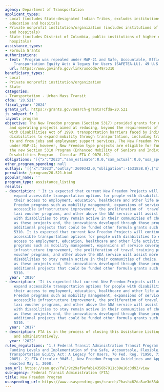 ```yaml
---
agency: Department of Transportation
applicant_types:
- Local (includes State-designated lndian Tribes, excludes institutions of higher
  education and hospitals
- Private nonprofit institution/organization (includes institutions of higher education
  and hospitals)
- State (includes District of Columbia, public institutions of higher education and
  hospitals)
assistance_types:
- Formula Grants
authorizations:
- text: 'Program was repealed under MAP-21 and Safe, Accountable, Efficient, Flexible
    Transportation Equity Act: A legacy for Users (SAFETEA-LU). 49 U.S.C. &sect; 5310.'
  url: https://www.govinfo.gov/link/uscode/49/5310
beneficiary_types:
- Local
- Private nonprofit institution/organization
- State
categories:
- Transportation - Urban Mass Transit
cfda: '20.521'
fiscal_year: '2024'
grants_url: https://grants.gov/search-grants?cfda=20.521
is_subpart_f: 1
layout: program
objective: The New Freedom program (Section 5317) provided grants for new capital
  and operating projects aimed at reducing, beyond the requirements of the Americans
  with Disabilities Act of 1990, transportation barriers faced by individuals with
  disabilities to expand mobility through transportation, including transportation
  to and from jobs and employment support services. The New Freedom Program was repealed
  under MAP-21; however, New Freedom type projects are eligible for funding under
  the new Section 5310 Program (Enhanced Mobility of Seniors and Individuals with
  Disabilities Program – Circular FTA C 9070.1G).
obligations: '[{"x":"2023","sam_estimate":0.0,"sam_actual":0.0,"usa_spending_actual":-1631858.0},{"x":"2024","sam_estimate":0.0,"sam_actual":0.0,"usa_spending_actual":-1145695.0},{"x":"2025","sam_estimate":0.0,"sam_actual":0.0,"usa_spending_actual":0.0}]'
other_program_spending: null
outlays: '[{"x":"2023","outlay":2609342.0,"obligation":-1631858.0},{"x":"2024","outlay":2723998.0,"obligation":-1145695.0},{"x":"2025","outlay":0.0,"obligation":0.0}]'
permalink: /program/20.521.html
popular_name: ''
program_type: assistance_listing
results:
- description: ' It is expected that current New Freedom Projects will continue to
    expand accessible transportation options for people with disabilities to enhance
    their access to employment, education, healthcare and other life activities. New
    Freedom programs such as mobility management, expansions of service coverage/time,
    accessible infrastructure improvement, the proliferation of  travel training programs,
    taxi voucher programs, and other above the ADA service will assist more people
    with disabilities to stay remain active in their communities of choice. Additionally,
    as these projects end, the innovations developed through those programs will inform
    additional projects that could be funded other formula grants such as Section
    5310. It is expected that current New Freedom Projects will continue to expand
    accessible transportation options for people with disabilities to enhance their
    access to employment, education, healthcare and other life activities. New Freedom
    programs such as mobility management, expansions of service coverage/time, accessible
    infrastructure improvement, the proliferation of travel training programs, taxi
    voucher programs, and other above the ADA service will assist more people with
    disabilities to stay remain active in their communities of choice. Additionally,
    as these projects end, the innovations developed through those programs will inform
    additional projects that could be funded other formula grants such as Section
    5310. '
  year: '2016'
- description: 'It is expected that current New Freedom Projects will continue to
    expand accessible transportation options for people with disabilities to enhance
    their access to employment, education, healthcare and other life activities. New
    Freedom programs such as mobility management, expansions of service coverage/time,
    accessible infrastructure improvement, the proliferation of travel training programs,
    taxi voucher programs, and other above the ADA service will assist more people
    with disabilities to stay remain active in their communities of choice. Additionally,
    as these projects end, the innovations developed through those programs will inform
    additional projects that could be funded other formula grants such as Section
    5310. '
  year: '2017'
- description: FTA is in the process of closing this Assistance Listing programmatically
    and administratively.
  year: '2022'
rules_regulations: '1.) Federal Transit Administration Transit Program Changes, Authorized
  Funding Levels and Implementation of the Safe, Accountable, Flexible, Efficient
  Transportation Equity Act: A Legacy for Users, 70 Fed. Reg. 71950, 71968 (Nov. 30,
  2005). 2) FTA Circular 9045.1, New Freedom Program Guidelines and Application Instructions,
  enacted May 1, 2008.  '
sam_url: https://sam.gov/fal/9c29af9efab14356b7011c39e16c3d93/view
sub-agency: Federal Transit Administration (FTA)
title: New Freedom Program
usaspending_url: https://www.usaspending.gov/search/?hash=62da3ae3d334cdc20a8563bc6f3b286e
---
```

